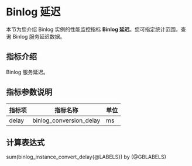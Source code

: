 # Binlog 延迟

本节为您介绍 Binlog 实例的性能监控指标 **Binlog 延迟**。您可指定统计范围，查询 Binlog 服务延迟数据。

## 指标介绍

Binlog 服务延迟。

## 指标参数说明

| **指标项** |   **指标名称**    | **单位** |
|---------|---------------|--------|
| delay     | binlog_conversion_delay | ms      |

## 计算表达式

sum(binlog_instance_convert_delay{@LABELS}) by (@GBLABELS)
